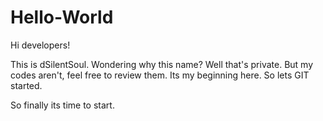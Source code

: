 # Hello-World

Hi developers!

This is dSilentSoul. Wondering why this name? Well that's private. But my codes aren't, feel free to review them.
Its my beginning here. So lets GIT started.

So finally its time to start.
